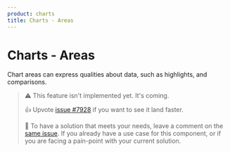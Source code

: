 ```yaml
---
product: charts
title: Charts - Areas
---
```


# Charts - Areas

<p class="description">Chart areas can express qualities about data, such as highlights, and comparisons.</p>

> ⚠️ This feature isn't implemented yet. It's coming.
>
> 👍 Upvote [issue #7928](https://github.com/mui/mui-x/issues/7928) if you want to see it land faster.
>
> 💬 To have a solution that meets your needs, leave a comment on the [same issue](https://github.com/mui/mui-x/issues/7928).
> If you already have a use case for this component, or if you are facing a pain-point with your current solution.
